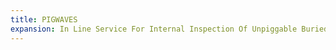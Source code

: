 ```yaml
---
title: PIGWAVES
expansion: In Line Service For Internal Inspection Of Unpiggable Buried Oil Pipelines Using Long Range Ultrasound Guided Waves In Fifty Metre Segments
---
```

